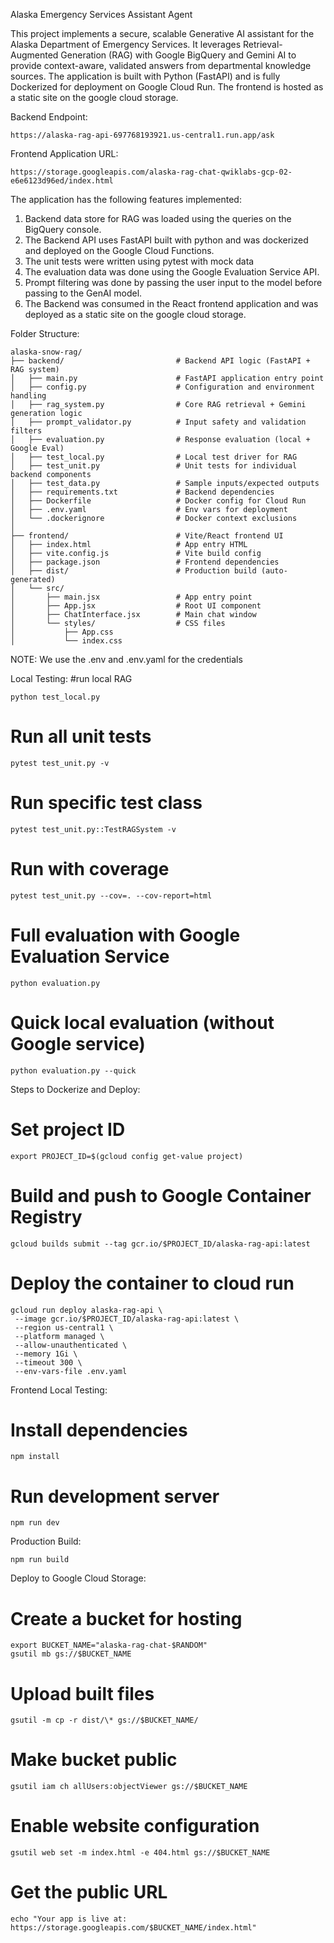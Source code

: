 Alaska Emergency Services Assistant Agent

This project implements a secure, scalable Generative AI assistant for the Alaska Department of Emergency Services. It leverages Retrieval-Augmented Generation (RAG) with Google BigQuery and Gemini AI to provide context-aware, validated answers from departmental knowledge sources. The application is built with Python (FastAPI) and is fully Dockerized for deployment on Google Cloud Run. The frontend is hosted as a static site on the google cloud storage.

Backend Endpoint:
```
https://alaska-rag-api-697768193921.us-central1.run.app/ask
```

Frontend Application URL:
```
https://storage.googleapis.com/alaska-rag-chat-qwiklabs-gcp-02-e6e6123d96ed/index.html
```

The application has the following features implemented:



1. Backend data store for RAG was loaded using the queries on the BigQuery console.
2. The Backend API uses FastAPI built with python and was dockerized and deployed on the Google Cloud Functions.
3. The unit tests were written using pytest with mock data
4. The evaluation data was done using the Google Evaluation Service API.
5. Prompt filtering was done by passing the user input to the model before passing to the GenAI model.
6. The Backend was consumed in the React frontend application and was deployed as a static site on the google cloud storage.

Folder Structure:
```
alaska-snow-rag/
├── backend/                         # Backend API logic (FastAPI + RAG system)
│   ├── main.py                      # FastAPI application entry point
│   ├── config.py                    # Configuration and environment handling
│   ├── rag_system.py                # Core RAG retrieval + Gemini generation logic
│   ├── prompt_validator.py          # Input safety and validation filters
│   ├── evaluation.py                # Response evaluation (local + Google Eval)
│   ├── test_local.py                # Local test driver for RAG
│   ├── test_unit.py                 # Unit tests for individual backend components
│   ├── test_data.py                 # Sample inputs/expected outputs
│   ├── requirements.txt             # Backend dependencies
│   ├── Dockerfile                   # Docker config for Cloud Run
│   ├── .env.yaml                    # Env vars for deployment
│   └── .dockerignore                # Docker context exclusions
│
├── frontend/                        # Vite/React frontend UI
│   ├── index.html                   # App entry HTML
│   ├── vite.config.js               # Vite build config
│   ├── package.json                 # Frontend dependencies
│   ├── dist/                        # Production build (auto-generated)
│   └── src/
│       ├── main.jsx                 # App entry point
│       ├── App.jsx                  # Root UI component
│       ├── ChatInterface.jsx        # Main chat window
│       └── styles/                  # CSS files
│           ├── App.css
│           └── index.css

```

NOTE: We use the .env and .env.yaml for the credentials

Local Testing:
#run local RAG
```
python test_local.py
```

# Run all unit tests
```
pytest test_unit.py -v
```

# Run specific test class
```
pytest test_unit.py::TestRAGSystem -v
```

# Run with coverage
```
pytest test_unit.py --cov=. --cov-report=html
```

# Full evaluation with Google Evaluation Service
```
python evaluation.py
```

# Quick local evaluation (without Google service)
```
python evaluation.py --quick
```

Steps to Dockerize and Deploy:

# Set project ID
```
export PROJECT_ID=$(gcloud config get-value project)
```

# Build and push to Google Container Registry
```
gcloud builds submit --tag gcr.io/$PROJECT_ID/alaska-rag-api:latest
```

# Deploy the container to cloud run
```
gcloud run deploy alaska-rag-api \
 --image gcr.io/$PROJECT_ID/alaska-rag-api:latest \
 --region us-central1 \
 --platform managed \
 --allow-unauthenticated \
 --memory 1Gi \
 --timeout 300 \
 --env-vars-file .env.yaml
```

Frontend Local Testing:

# Install dependencies
```
npm install
```

# Run development server
```
npm run dev
```

Production Build:
```
npm run build
```

Deploy to Google Cloud Storage:
# Create a bucket for hosting
```
export BUCKET_NAME="alaska-rag-chat-$RANDOM"
gsutil mb gs://$BUCKET_NAME
```

# Upload built files
```
gsutil -m cp -r dist/\* gs://$BUCKET_NAME/
```

# Make bucket public
```
gsutil iam ch allUsers:objectViewer gs://$BUCKET_NAME
```

# Enable website configuration
```
gsutil web set -m index.html -e 404.html gs://$BUCKET_NAME
```

# Get the public URL
```
echo "Your app is live at: https://storage.googleapis.com/$BUCKET_NAME/index.html"
```
